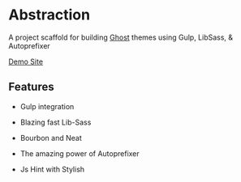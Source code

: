 # Abstraction

A project scaffold for building [Ghost](http://github.com/tryghost/ghost/) themes using Gulp, LibSass, & Autoprefixer

[Demo Site](http://abstraction.ghost.io)

## Features

- Gulp integration

- Blazing fast Lib-Sass

- Bourbon and Neat

- The amazing power of Autoprefixer

- Js Hint with Stylish
